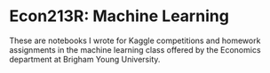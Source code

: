 # Econ213R: Machine Learning

These are notebooks I wrote for Kaggle competitions and homework assignments in the machine learning class offered by the Economics department at Brigham Young University.
